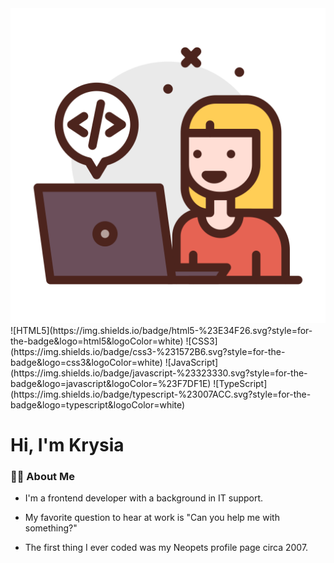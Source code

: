 <div id="header" align="center">
<img src="https://github.com/kldupless/kldupless/blob/main/assets/girl.svg">
</div>
![HTML5](https://img.shields.io/badge/html5-%23E34F26.svg?style=for-the-badge&logo=html5&logoColor=white) ![CSS3](https://img.shields.io/badge/css3-%231572B6.svg?style=for-the-badge&logo=css3&logoColor=white) ![JavaScript](https://img.shields.io/badge/javascript-%23323330.svg?style=for-the-badge&logo=javascript&logoColor=%23F7DF1E) ![TypeScript](https://img.shields.io/badge/typescript-%23007ACC.svg?style=for-the-badge&logo=typescript&logoColor=white)

# Hi, I'm Krysia

### :woman_technologist: About Me

*  I'm a frontend developer with a background in IT support.

*  My favorite question to hear at work is "Can you help me with something?"

*  The first thing I ever coded was my Neopets profile page circa 2007.
